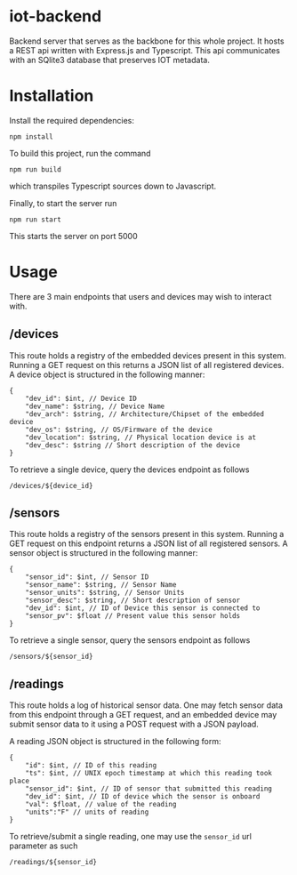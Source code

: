 # iot-backend
Backend server that serves as the backbone for this whole project. It hosts a REST api written with Express.js and Typescript. This api communicates with an SQlite3 database that preserves IOT metadata.

# Installation
Install the required dependencies:
```
npm install
```
To build this project, run the command
```
npm run build
```
which transpiles Typescript sources down to Javascript.

Finally, to start the server run
```
npm run start
```
This starts the server on port 5000

# Usage
There are 3 main endpoints that users and devices may wish to interact with. 

## /devices
This route holds a registry of the embedded devices present in this system. Running a GET request on this returns a JSON list of all registered devices. A device object is structured in the following manner:
```
{
    "dev_id": $int, // Device ID
    "dev_name": $string, // Device Name
    "dev_arch": $string, // Architecture/Chipset of the embedded device
    "dev_os": $string, // OS/Firmware of the device
    "dev_location": $string, // Physical location device is at
    "dev_desc": $string // Short description of the device
}
```
To retrieve a single device, query the devices endpoint as follows
```
/devices/${device_id}
```

## /sensors
This route holds a registry of the sensors present in this system. Running a GET request on this endpoint returns a JSON list of all registered sensors. A sensor object is structured in the following manner:
```
{
    "sensor_id": $int, // Sensor ID
    "sensor_name": $string, // Sensor Name
    "sensor_units": $string, // Sensor Units
    "sensor_desc": $string, // Short description of sensor
    "dev_id": $int, // ID of Device this sensor is connected to
    "sensor_pv": $float // Present value this sensor holds
}
```
To retrieve a single sensor, query the sensors endpoint as follows
```
/sensors/${sensor_id}
```

## /readings
This route holds a log of historical sensor data. One may fetch sensor data from this endpoint through a GET request, and an embedded device may submit sensor data to it using a POST request with a JSON payload.

A reading JSON object is structured in the following form:
```
{
    "id": $int, // ID of this reading
    "ts": $int, // UNIX epoch timestamp at which this reading took place
    "sensor_id": $int, // ID of sensor that submitted this reading
    "dev_id": $int, // ID of device which the sensor is onboard
    "val": $float, // value of the reading
    "units":"F" // units of reading
}
```

To retrieve/submit a single reading, one may use the ```sensor_id``` url parameter as such
```
/readings/${sensor_id}
```

